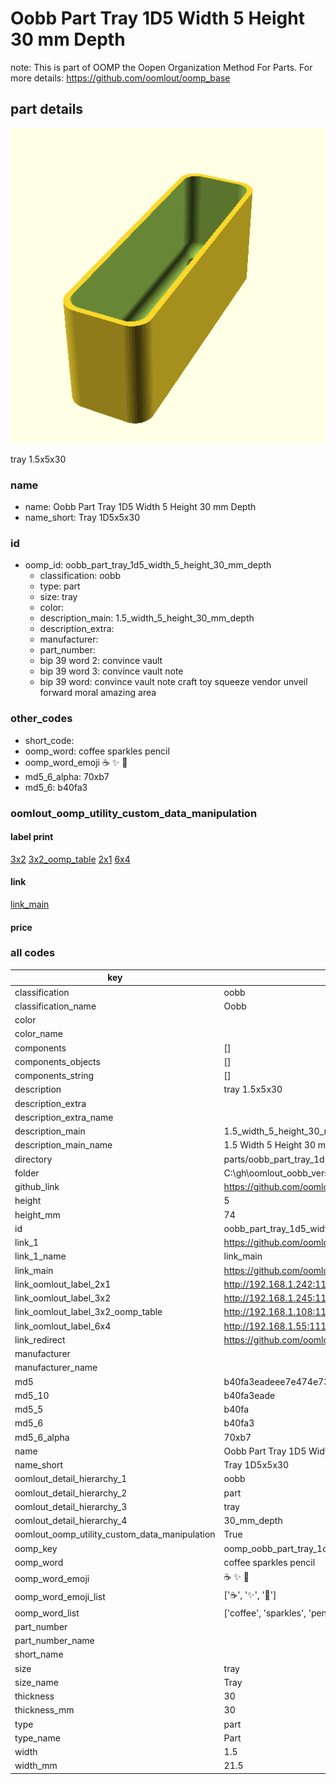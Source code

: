 # Oobb Part Tray 1D5 Width 5 Height 30 mm Depth  

note: This is part of OOMP the Oopen Organization Method For Parts. For more details: https://github.com/oomlout/oomp_base

##  part details
  

[![](3dpr.png)](3dpr.png)

tray 1.5x5x30



### name
* name: Oobb Part Tray 1D5 Width 5 Height 30 mm Depth
* name_short: Tray 1D5x5x30 
### id
* oomp_id: oobb_part_tray_1d5_width_5_height_30_mm_depth
  * classification: oobb
  * type: part
  * size: tray
  * color: 
  * description_main: 1.5_width_5_height_30_mm_depth
  * description_extra: 
  * manufacturer: 
  * part_number: 
  * bip 39 word 2: convince vault
  * bip 39 word 3: convince vault note
  * bip 39 word: convince vault note craft toy squeeze vendor unveil forward moral amazing area

### other_codes
* short_code: 
* oomp_word: coffee sparkles pencil
* oomp_word_emoji :coffee: :sparkles: :pencil:
* md5_6_alpha: 70xb7
* md5_6: b40fa3






### oomlout_oomp_utility_custom_data_manipulation
#### label print
[3x2](http://192.168.1.245:1112/?label=oomp%2070xb7)
[3x2_oomp_table](http://192.168.1.108:1112/?label=oomp%2070xb7)
[2x1](http://192.168.1.242:1112/?label=oomp%2070xb7)
[6x4](http://192.168.1.55:1112/?label=oomp%2070xb7)    

#### link

[link_main](https://github.com/oomlout/oomlout_oobb_version_4_generated_parts/tree/main/navigation_oomp/oobb/part/tray/1.5_width_5_height_30_mm_depth/part)                              

#### price







### all codes 
| key | value |  
| --- | --- |  
| classification | oobb |  
| classification_name | Oobb |  
| color |  |  
| color_name |  |  
| components | [] |  
| components_objects | [] |  
| components_string | [] |  
| description | tray 1.5x5x30 |  
| description_extra |  |  
| description_extra_name |  |  
| description_main | 1.5_width_5_height_30_mm_depth |  
| description_main_name | 1.5 Width 5 Height 30 mm Depth |  
| directory | parts/oobb_part_tray_1d5_width_5_height_30_mm_depth |  
| folder | C:\gh\oomlout_oobb_version_4_generated_parts\parts\oobb_part_tray_1d5_width_5_height_30_mm_depth |  
| github_link | https://github.com/oomlout/oomlout_oomp_part_src/tree/main/parts/oobb_part_tray_1d5_width_5_height_30_mm_depth |  
| height | 5 |  
| height_mm | 74 |  
| id | oobb_part_tray_1d5_width_5_height_30_mm_depth |  
| link_1 | https://github.com/oomlout/oomlout_oobb_version_4_generated_parts/tree/main/navigation_oomp/oobb/part/tray/1.5_width_5_height_30_mm_depth/part |  
| link_1_name | link_main |  
| link_main | https://github.com/oomlout/oomlout_oobb_version_4_generated_parts/tree/main/navigation_oomp/oobb/part/tray/1.5_width_5_height_30_mm_depth/part |  
| link_oomlout_label_2x1 | http://192.168.1.242:1112/?label=oomp%2070xb7 |  
| link_oomlout_label_3x2 | http://192.168.1.245:1112/?label=oomp%2070xb7 |  
| link_oomlout_label_3x2_oomp_table | http://192.168.1.108:1112/?label=oomp%2070xb7 |  
| link_oomlout_label_6x4 | http://192.168.1.55:1112/?label=oomp%2070xb7 |  
| link_redirect | https://github.com/oomlout/oomlout_oobb_version_4_generated_parts/tree/main/parts/oobb_tray_1d5_05_30 |  
| manufacturer |  |  
| manufacturer_name |  |  
| md5 | b40fa3eadeee7e474e7333212d7c717c |  
| md5_10 | b40fa3eade |  
| md5_5 | b40fa |  
| md5_6 | b40fa3 |  
| md5_6_alpha | 70xb7 |  
| name | Oobb Part Tray 1D5 Width 5 Height 30 mm Depth |  
| name_short | Tray 1D5x5x30  |  
| oomlout_detail_hierarchy_1 | oobb |  
| oomlout_detail_hierarchy_2 | part |  
| oomlout_detail_hierarchy_3 | tray |  
| oomlout_detail_hierarchy_4 | 30_mm_depth |  
| oomlout_oomp_utility_custom_data_manipulation | True |  
| oomp_key | oomp_oobb_part_tray_1d5_width_5_height_30_mm_depth |  
| oomp_word | coffee sparkles pencil |  
| oomp_word_emoji | :coffee: :sparkles: :pencil: |  
| oomp_word_emoji_list | [':coffee:', ':sparkles:', ':pencil:'] |  
| oomp_word_list | ['coffee', 'sparkles', 'pencil'] |  
| part_number |  |  
| part_number_name |  |  
| short_name |  |  
| size | tray |  
| size_name | Tray |  
| thickness | 30 |  
| thickness_mm | 30 |  
| type | part |  
| type_name | Part |  
| width | 1.5 |  
| width_mm | 21.5 |  

